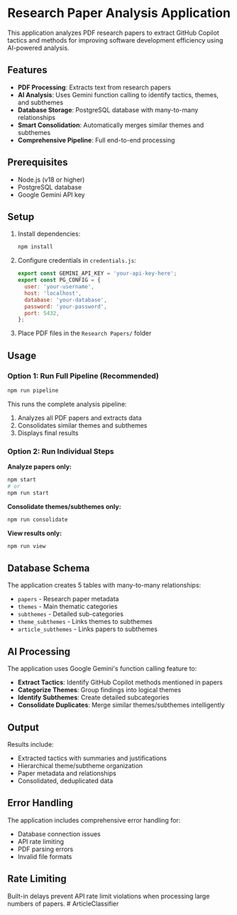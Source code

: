 # Research Paper Analysis Application

This application analyzes PDF research papers to extract GitHub Copilot tactics and methods for improving software development efficiency using AI-powered analysis.

## Features

- **PDF Processing**: Extracts text from research papers
- **AI Analysis**: Uses Gemini function calling to identify tactics, themes, and subthemes
- **Database Storage**: PostgreSQL database with many-to-many relationships
- **Smart Consolidation**: Automatically merges similar themes and subthemes
- **Comprehensive Pipeline**: Full end-to-end processing

## Prerequisites

- Node.js (v18 or higher)
- PostgreSQL database
- Google Gemini API key

## Setup

1. Install dependencies:
   ```bash
   npm install
   ```

2. Configure credentials in `credentials.js`:
   ```javascript
   export const GEMINI_API_KEY = 'your-api-key-here';
   export const PG_CONFIG = {
     user: 'your-username',
     host: 'localhost',
     database: 'your-database',
     password: 'your-password',
     port: 5432,
   };
   ```

3. Place PDF files in the `Research Papers/` folder

## Usage

### Option 1: Run Full Pipeline (Recommended)
```bash
npm run pipeline
```
This runs the complete analysis pipeline:
1. Analyzes all PDF papers and extracts data
2. Consolidates similar themes and subthemes
3. Displays final results

### Option 2: Run Individual Steps

**Analyze papers only:**
```bash
npm start
# or
npm run start
```

**Consolidate themes/subthemes only:**
```bash
npm run consolidate
```

**View results only:**
```bash
npm run view
```

## Database Schema

The application creates 5 tables with many-to-many relationships:

- `papers` - Research paper metadata
- `themes` - Main thematic categories
- `subthemes` - Detailed sub-categories
- `theme_subthemes` - Links themes to subthemes
- `article_subthemes` - Links papers to subthemes

## AI Processing

The application uses Google Gemini's function calling feature to:

- **Extract Tactics**: Identify GitHub Copilot methods mentioned in papers
- **Categorize Themes**: Group findings into logical themes
- **Identify Subthemes**: Create detailed subcategories
- **Consolidate Duplicates**: Merge similar themes/subthemes intelligently

## Output

Results include:
- Extracted tactics with summaries and justifications
- Hierarchical theme/subtheme organization
- Paper metadata and relationships
- Consolidated, deduplicated data

## Error Handling

The application includes comprehensive error handling for:
- Database connection issues
- API rate limiting
- PDF parsing errors
- Invalid file formats

## Rate Limiting

Built-in delays prevent API rate limit violations when processing large numbers of papers.
#   A r t i c l e C l a s s i f i e r  
 